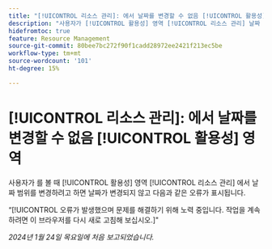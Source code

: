 ```yaml
---
title: "[!UICONTROL 리소스 관리]: 에서 날짜를 변경할 수 없음 [!UICONTROL 활용성] 영역"
description: "사용자가 [!UICONTROL 활용성] 영역 [!UICONTROL 리소스 관리] 날짜 범위를 변경하려고 하면 날짜가 변경되지 않고 오류가 표시됩니다."
hidefromtoc: true
feature: Resource Management
source-git-commit: 80bee7bc272f90f1cadd28972ee2421f213ec5be
workflow-type: tm+mt
source-wordcount: '101'
ht-degree: 15%

---
```



# [!UICONTROL 리소스 관리]: 에서 날짜를 변경할 수 없음 [!UICONTROL 활용성] 영역

사용자가 를 볼 때 [!UICONTROL 활용성] 영역 [!UICONTROL 리소스 관리] 에서 날짜 범위를 변경하려고 하면 날짜가 변경되지 않고 다음과 같은 오류가 표시됩니다.

“[!UICONTROL 오류가 발생했으며 문제를 해결하기 위해 노력 중입니다. 작업을 계속하려면 이 브라우저를 다시 새로 고침해 보십시오.]&quot;

_2024년 1월 24일 목요일에 처음 보고되었습니다._
